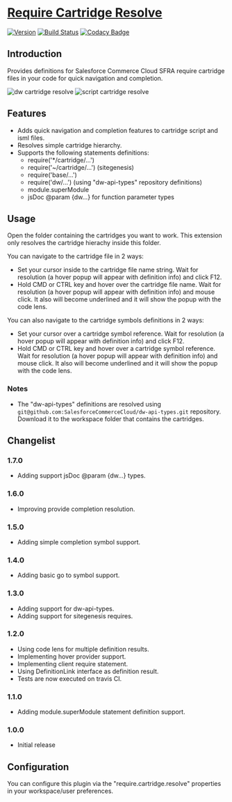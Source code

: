 # [Require Cartridge Resolve](https://github.com/pikamachu/pika-vscode-require-cartridge-resolve)

[![Version](https://vsmarketplacebadge.apphb.com/version/pikamachu.require-cartridge-resolve.svg)](https://marketplace.visualstudio.com/items?itemName=pikamachu.require-cartridge-resolve)
[![Build Status](https://img.shields.io/travis/pikamachu/pika-vscode-require-cartridge-resolve/master.svg)](https://travis-ci.org/pikamachu/pika-vscode-require-cartridge-resolve)
[![Codacy Badge](https://api.codacy.com/project/badge/Grade/7a5d465f487e4f55a8e50e8201cc69b1)](https://www.codacy.com/project/antonio.marin.jimenez/pika-vscode-require-cartridge-resolve/dashboard?utm_source=github.com&amp;utm_medium=referral&amp;utm_content=pikamachu/pika-vscode-require-cartridge-resolve&amp;utm_campaign=Badge_Grade_Dashboard)

## Introduction

Provides definitions for Salesforce Commerce Cloud SFRA require cartridge files in your code for quick navigation and completion.

![dw cartridge resolve](https://raw.githubusercontent.com/pikamachu/pika-vscode-require-cartridge-resolve/master/images/dwCartridgeResolve.png)
![script cartridge resolve](https://raw.githubusercontent.com/pikamachu/pika-vscode-require-cartridge-resolve/master/images/scriptCartridgeResolve.png)

## Features

- Adds quick navigation and completion features to cartridge script and isml files.
- Resolves simple cartridge hierarchy.
- Supports the following statements definitions:
    - require('*/cartridge/...')
    - require('~/cartridge/...') (sitegenesis)
    - require('base/...')
    - require('dw/...') (using "dw-api-types" repository definitions)
    - module.superModule
    - jsDoc @param {dw...} for function parameter types

## Usage

Open the folder containing the cartridges you want to work. This extension only resolves the cartridge hierachy inside this folder.

You can navigate to the cartridge file in 2 ways:

- Set your cursor inside to the cartridge file name string. Wait for resolution (a hover popup will appear with definition info) and click F12.
- Hold CMD or CTRL key and hover over the cartridge file name. Wait for resolution (a hover popup will appear with definition info) and mouse click. It also will become underlined and it will show the popup with the code lens.

You can also navigate to the cartridge symbols definitions in 2 ways:

- Set your cursor over a cartridge symbol reference. Wait for resolution (a hover popup will appear with definition info) and click F12.
- Hold CMD or CTRL key and hover over a cartridge symbol reference. Wait for resolution (a hover popup will appear with definition info) and mouse click. It also will become underlined and it will show the popup with the code lens.

### Notes

- The "dw-api-types" definitions are resolved using `git@github.com:SalesforceCommerceCloud/dw-api-types.git` repository. Download it to the workspace folder that contains the cartridges.

## Changelist

### 1.7.0

- Adding support jsDoc @param {dw...} types.

### 1.6.0

- Improving provide completion resolution.

### 1.5.0

- Adding simple completion symbol support.

### 1.4.0

- Adding basic go to symbol support.

### 1.3.0

- Adding support for dw-api-types.
- Adding support for sitegenesis requires.

### 1.2.0

- Using code lens for multiple definition results.
- Implementing hover provider support.
- Implementing client require statement.
- Using DefinitionLink interface as definition result.
- Tests are now executed on travis CI.

### 1.1.0

- Adding module.superModule statement definition support.

### 1.0.0

- Initial release

## Configuration

You can configure this plugin via the "require.cartridge.resolve" properties in your workspace/user preferences.
